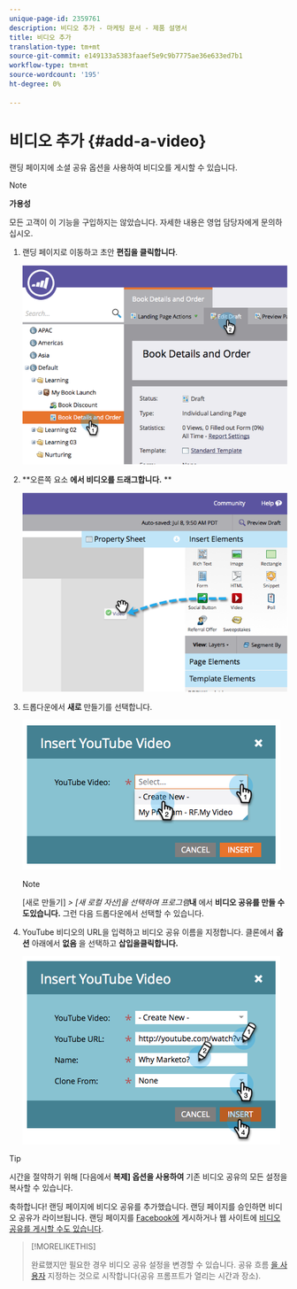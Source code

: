 ```yaml
---
unique-page-id: 2359761
description: 비디오 추가 - 마케팅 문서 - 제품 설명서
title: 비디오 추가
translation-type: tm+mt
source-git-commit: e149133a5383faaef5e9c9b7775ae36e633ed7b1
workflow-type: tm+mt
source-wordcount: '195'
ht-degree: 0%

---
```



# 비디오 추가 {#add-a-video}

랜딩 페이지에 소셜 공유 옵션을 사용하여 비디오를 게시할 수 있습니다.

>[!NOTE]
>
>**가용성**
>
>모든 고객이 이 기능을 구입하지는 않았습니다. 자세한 내용은 영업 담당자에게 문의하십시오.

1. 랜딩 페이지로 이동하고 초안 **편집을 클릭합니다**.

   ![](assets/image2014-9-23-16-3a49-3a49.png)

1. **오른쪽 요소 **에서 비디오를 드래그합니다.** **

   ![](assets/image2014-9-23-16-3a51-3a0.png)

1. 드롭다운에서 **새로** 만들기를 선택합니다.

   ![](assets/image2014-9-23-16-3a51-3a11.png)

   >[!NOTE]
   >
   >[새로 만들기] *> [새 로컬 자산]을 선택하여 프로그램***내** 에서 **비디오 공유를 만들 수도있습니다.** 그런 다음 드롭다운에서 선택할 수 있습니다.

1. YouTube 비디오의 URL을 입력하고 비디오 공유 이름을 지정합니다. 클론에서 **옵션** 아래에서 **없음** 을 선택하고 **삽입을클릭합니다.**

   ![](assets/image2014-9-23-16-3a51-3a32.png)

>[!TIP]
>
>시간을 절약하기 위해 [다음에서 **복제] 옵션을 사용하여** 기존 비디오 공유의 모든 설정을 복사할 수 있습니다.

축하합니다! 랜딩 페이지에 비디오 공유를 추가했습니다. 랜딩 페이지를 승인하면 비디오 공유가 라이브됩니다. 랜딩 페이지를 [Facebook에](../../../../product-docs/demand-generation/facebook/publish-landing-pages-to-facebook.md) 게시하거나 웹 사이트에 [비디오 공유를 게시할 수도 있습니다](../../../../product-docs/demand-generation/social/configuring-social-actions/customize-video-share-flow.md).

>[!MORELIKETHIS]
>
>완료했지만 필요한 경우 비디오 공유 설정을 변경할 수 있습니다. 공유 흐름 [을 사용자](../../../../product-docs/demand-generation/social/configuring-social-actions/customize-video-share-flow.md) 지정하는 것으로 시작합니다(공유 프롬프트가 열리는 시간과 장소).

